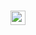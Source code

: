 # <img src="svgs/7078eb390e791c291cf5da5f921bf56c.svg?invert_in_darkmode" align=middle width=24.429294449999986pt height=22.465723500000017pt/>
